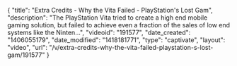 {
    "title": "Extra Credits - Why the Vita Failed - PlayStation's Lost Gam",
    "description": "The PlayStation Vita tried to create a high end mobile gaming solution, but failed to achieve even a fraction of the sales of low end systems like the Ninten...",
    "videoid": "191577",
    "date_created": "1406055179",
    "date_modified": "1418181771",
    "type": "captivate",
    "layout": "video",
    "url": "\/v\/extra-credits-why-the-vita-failed-playstation-s-lost-gam\/191577"
}